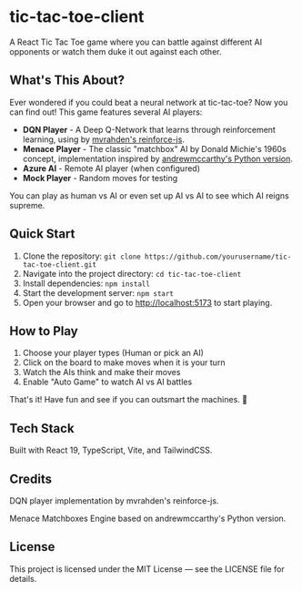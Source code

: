 # tic-tac-toe-client

A React Tic Tac Toe game where you can battle against different AI opponents or watch them duke it out against each other.

## What's This About?

Ever wondered if you could beat a neural network at tic-tac-toe? Now you can find out! This game features several AI players:

- **DQN Player** - A Deep Q-Network that learns through reinforcement learning, using by [mvrahden's reinforce-js](https://github.com/mvrahden/reinforce-js).
- **Menace Player** - The classic "matchbox" AI by Donald Michie's 1960s concept, implementation inspired by [andrewmccarthy's Python version](https://github.com/andrewmccarthy/menace).
- **Azure AI** - Remote AI player (when configured)
- **Mock Player** - Random moves for testing

You can play as human vs AI or even set up AI vs AI to see which AI reigns supreme.

## Quick Start

1. Clone the repository: `git clone https://github.com/yourusername/tic-tac-toe-client.git`
2. Navigate into the project directory: `cd tic-tac-toe-client`
3. Install dependencies: `npm install`
4. Start the development server: `npm start`
5. Open your browser and go to [http://localhost:5173](http://localhost:5173) to start playing.

## How to Play

1. Choose your player types (Human or pick an AI)
2. Click on the board to make moves when it is your turn
3. Watch the AIs think and make their moves
4. Enable "Auto Game" to watch AI vs AI battles

That's it! Have fun and see if you can outsmart the machines. 🤖

## Tech Stack

Built with React 19, TypeScript, Vite, and TailwindCSS. 

## Credits

DQN player implementation by mvrahden's reinforce-js.

Menace Matchboxes Engine based on andrewmccarthy's Python version.

## License

This project is licensed under the MIT License — see the LICENSE file for details.

